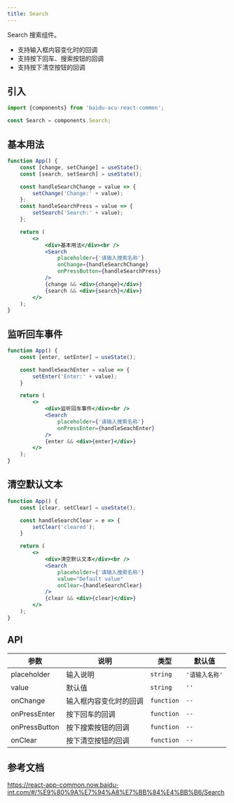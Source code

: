 ```yaml
---
title: Search
---
```


Search 搜索组件。

- 支持输入框内容变化时的回调
- 支持按下回车、搜索按钮的回调
- 支持按下清空按钮的回调

## 引入

```js
import {components} from 'baidu-acu-react-common';

const Search = components.Search;
```

## 基本用法

```jsx live fff
function App() {
    const [change, setChange] = useState();
    const [search, setSearch] = useState();

    const handleSearchChange = value => {
        setChange('Change:' + value);
    };
    const handleSearchPress = value => {
        setSearch('Search:' + value);
    };

    return (
        <>
            <div>基本用法</div><br />
            <Search
                placeholder={'请输入搜索名称'}
                onChange={handleSearchChange}
                onPressButton={handleSearchPress}
            />
            {change && <div>{change}</div>}
            {search && <div>{search}</div>}
        </>
    );
}
```

## 监听回车事件

```jsx live fff
function App() {
    const [enter, setEnter] = useState();

    const handleSeachEnter = value => {
        setEnter('Enter:' + value);
    }

    return (
        <>
            <div>监听回车事件</div><br />
            <Search
                placeholder={'请输入搜索名称'}
                onPressEnter={handleSeachEnter}
            />
            {enter && <div>{enter}</div>}
        </>
    );
}
```

## 清空默认文本

```jsx live fff
function App() {
    const [clear, setClear] = useState();

    const handleSearchClear = e => {
        setClear('cleared');
    }

    return (
        <>
            <div>清空默认文本</div><br />
            <Search
                placeholder={'请输入搜索名称'}
                value="Default value"
                onClear={handleSearchClear}
            />
            {clear && <div>{clear}</div>}
        </>
    );
}
```

## API

| 参数          | 说明                   | 类型       | 默认值         |
| ------------- | ---------------------- | ---------- | -------------- |
| placeholder   | 输入说明               | `string`   | `'请输入名称'` |
| value         | 默认值                 | `string`   | `''`           |
| onChange      | 输入框内容变化时的回调 | `function` | `--`           |
| onPressEnter  | 按下回车的回调         | `function` | `--`           |
| onPressButton | 按下搜索按钮的回调     | `function` | `--`           |
| onClear       | 按下清空按钮的回调     | `function` | `--`           |

## 参考文档

<https://react-app-common.now.baidu-int.com/#/%E9%80%9A%E7%94%A8%E7%BB%84%E4%BB%B6/Search>
